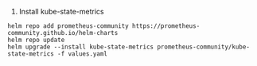1. Install kube-state-metrics
```
helm repo add prometheus-community https://prometheus-community.github.io/helm-charts
helm repo update
helm upgrade --install kube-state-metrics prometheus-community/kube-state-metrics -f values.yaml
```